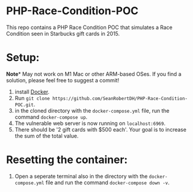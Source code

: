 # PHP-Race-Condition-POC
This repo contains a PHP Race Condition POC that simulates a Race Condition seen in Starbucks gift cards in 2015.

# Setup:
**Note*** May not work on M1 Mac or other ARM-based OSes. If you find a solution, please feel free to suggest a commit!
1. install [Docker](https://docs.docker.com/get-docker/).
2. Run `git clone https://github.com/SeanRobertDH/PHP-Race-Condition-POC.git`.
3. in the cloned directory with the `docker-compose.yml` file, run the command `docker-compose up`.
4. The vulnerable web server is now running on `localhost:6969`.
5. There should be '2 gift cards with $500 each'. Your goal is to increase the sum of the total value.

# Resetting the container:
1. Open a seperate terminal also in the directory with the `docker-compose.yml` file and run the command `docker-compose down -v`.
